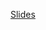 [Slides](https://docs.google.com/presentation/d/1uXe2FZl-GFXu6UR8DEs0rF5ZvG8BfDfXx_R04F5yxw4/edit?usp=sharing)